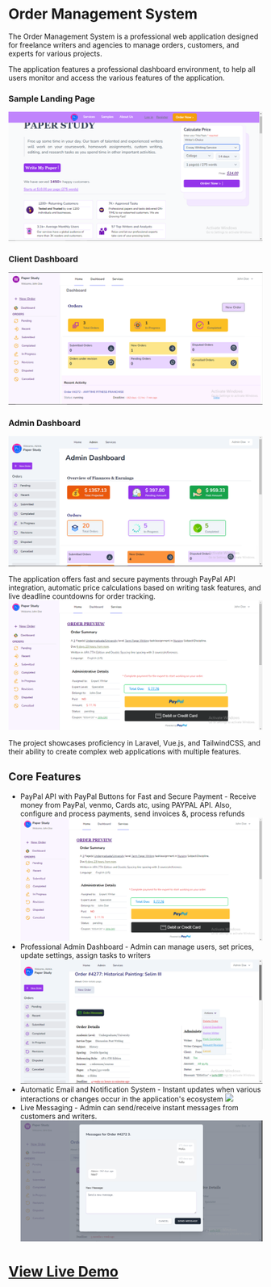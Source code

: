 # Order Management System
The Order Management System is a professional web application designed for freelance writers and agencies to manage orders, customers, and experts for various projects.

The application features a professional dashboard environment, to help all users monitor and access the various features of the application.

### Sample Landing Page
![Sample Landing Page](https://github.com/mwanginjuguna/public-image-assets/blob/main/order%20management%20system/landing-page.png)

### Client Dashboard
![Client Dashboard](https://github.com/mwanginjuguna/public-image-assets/blob/main/order%20management%20system/client-dashboard_v2.png)

### Admin Dashboard
![Admin Dashboard](https://github.com/mwanginjuguna/public-image-assets/blob/main/order%20management%20system/admin-dashboard.png)

The application offers fast and secure payments through PayPal API integration, automatic price calculations based on writing task features, and live deadline countdowns for order tracking.
![Paypal Checkout on Order Preview](https://github.com/mwanginjuguna/public-image-assets/blob/main/order%20management%20system/client-preview-paypal-checkout.png)

The project showcases proficiency in Laravel, Vue.js, and TailwindCSS, and their ability to create complex web applications with multiple features.

## Core Features
- PayPal API with PayPal Buttons for Fast and Secure Payment - Receive money from PayPal, venmo, Cards atc, using PAYPAL API. Also, configure and process payments, send invoices &, process refunds
  ![Paypal Checkout on Order Preview](https://github.com/mwanginjuguna/public-image-assets/blob/main/order%20management%20system/client-preview-paypal-checkout.png)
- Professional Admin Dashboard - Admin can manage users, set prices, update settings, assign tasks to writers ![Admin Actions and dashboard](https://github.com/mwanginjuguna/public-image-assets/blob/main/order%20management%20system/admin-order-details.png)
- Automatic Email and Notification System - Instant updates when various interactions or changes occur in the application's ecosystem ![](https://mwangikanothe.com/build/assets/order-paid-admin-notification-12a06e70.png)
- Live Messaging - Admin can send/receive instant messages from customers and writers.
![](https://github.com/mwanginjuguna/public-image-assets/blob/main/order%20management%20system/messaging_v2.png)

# [View Live Demo](https://ordersystem.mwangikanothe.com/)
